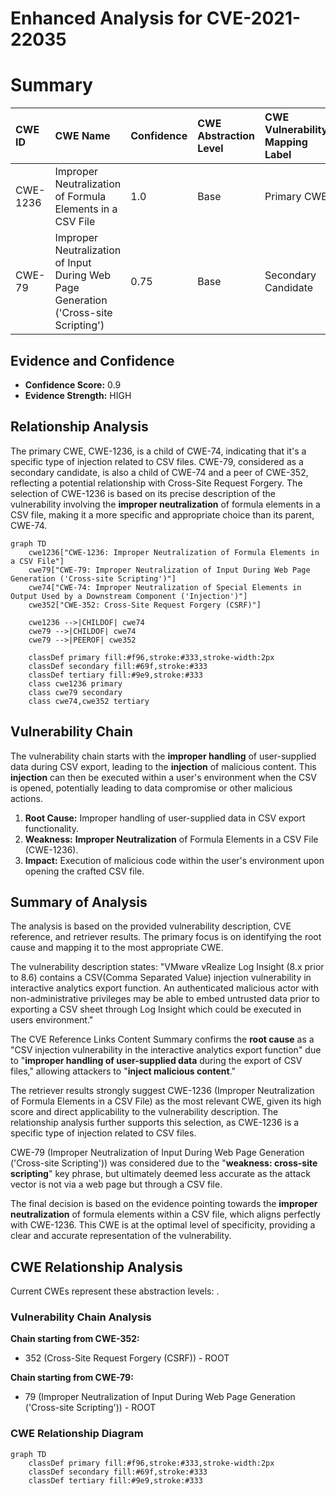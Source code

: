 # Enhanced Analysis for CVE-2021-22035

# Summary
| CWE ID    | CWE Name                                                                                                                                   | Confidence | CWE Abstraction Level | CWE Vulnerability Mapping Label | CWE-Vulnerability Mapping Notes |
| :-------- | :------------------------------------------------------------------------------------------------------------------------------------------ | :--------- | :---------------------- | :-------------------------------- | :--------------------------------- |
| CWE-1236 | Improper Neutralization of Formula Elements in a CSV File                                                                                  | 1.0        | Base                    | Primary CWE                      | Allowed                          |
| CWE-79    | Improper Neutralization of Input During Web Page Generation ('Cross-site Scripting')                                                        | 0.75       | Base                    | Secondary Candidate                  | Allowed                          |

## Evidence and Confidence

*   **Confidence Score:** 0.9
*   **Evidence Strength:** HIGH

## Relationship Analysis
The primary CWE, CWE-1236, is a child of CWE-74, indicating that it's a specific type of injection related to CSV files. CWE-79, considered as a secondary candidate, is also a child of CWE-74 and a peer of CWE-352, reflecting a potential relationship with Cross-Site Request Forgery. The selection of CWE-1236 is based on its precise description of the vulnerability involving the **improper neutralization** of formula elements in a CSV file, making it a more specific and appropriate choice than its parent, CWE-74.

```mermaid
graph TD
    cwe1236["CWE-1236: Improper Neutralization of Formula Elements in a CSV File"]
    cwe79["CWE-79: Improper Neutralization of Input During Web Page Generation ('Cross-site Scripting')"]
    cwe74["CWE-74: Improper Neutralization of Special Elements in Output Used by a Downstream Component ('Injection')"]
    cwe352["CWE-352: Cross-Site Request Forgery (CSRF)"]

    cwe1236 -->|CHILDOF| cwe74
    cwe79 -->|CHILDOF| cwe74
    cwe79 -->|PEEROF| cwe352

    classDef primary fill:#f96,stroke:#333,stroke-width:2px
    classDef secondary fill:#69f,stroke:#333
    classDef tertiary fill:#9e9,stroke:#333
    class cwe1236 primary
    class cwe79 secondary
    class cwe74,cwe352 tertiary
```

## Vulnerability Chain
The vulnerability chain starts with the **improper handling** of user-supplied data during CSV export, leading to the **injection** of malicious content. This **injection** can then be executed within a user's environment when the CSV is opened, potentially leading to data compromise or other malicious actions.
1.  **Root Cause:** Improper handling of user-supplied data in CSV export functionality.
2.  **Weakness:** **Improper Neutralization** of Formula Elements in a CSV File (CWE-1236).
3.  **Impact:** Execution of malicious code within the user's environment upon opening the crafted CSV file.

## Summary of Analysis
The analysis is based on the provided vulnerability description, CVE reference, and retriever results. The primary focus is on identifying the root cause and mapping it to the most appropriate CWE.

The vulnerability description states: "VMware vRealize Log Insight (8.x prior to 8.6) contains a CSV(Comma Separated Value) injection vulnerability in interactive analytics export function. An authenticated malicious actor with non-administrative privileges may be able to embed untrusted data prior to exporting a CSV sheet through Log Insight which could be executed in users environment."

The CVE Reference Links Content Summary confirms the **root cause** as a "CSV injection vulnerability in the interactive analytics export function" due to "**improper handling of user-supplied data** during the export of CSV files," allowing attackers to "**inject malicious content**."

The retriever results strongly suggest CWE-1236 (Improper Neutralization of Formula Elements in a CSV File) as the most relevant CWE, given its high score and direct applicability to the vulnerability description. The relationship analysis further supports this selection, as CWE-1236 is a specific type of injection related to CSV files.

CWE-79 (Improper Neutralization of Input During Web Page Generation ('Cross-site Scripting')) was considered due to the "**weakness: cross-site scripting**" key phrase, but ultimately deemed less accurate as the attack vector is not via a web page but through a CSV file.

The final decision is based on the evidence pointing towards the **improper neutralization** of formula elements within a CSV file, which aligns perfectly with CWE-1236. This CWE is at the optimal level of specificity, providing a clear and accurate representation of the vulnerability.


## CWE Relationship Analysis

Current CWEs represent these abstraction levels: .


### Vulnerability Chain Analysis

**Chain starting from CWE-352:**
- 352 (Cross-Site Request Forgery (CSRF)) - ROOT


**Chain starting from CWE-79:**
- 79 (Improper Neutralization of Input During Web Page Generation ('Cross-site Scripting')) - ROOT



### CWE Relationship Diagram

```mermaid
graph TD
    classDef primary fill:#f96,stroke:#333,stroke-width:2px
    classDef secondary fill:#69f,stroke:#333
    classDef tertiary fill:#9e9,stroke:#333
```